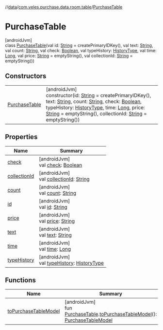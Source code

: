 //[data](../../../index.md)/[com.veles.purchase.data.room.table](../index.md)/[PurchaseTable](index.md)

# PurchaseTable

[androidJvm]\
class [PurchaseTable](index.md)(val id: [String](https://kotlinlang.org/api/latest/jvm/stdlib/kotlin/-string/index.html) = createPrimaryIDKey(), val text: [String](https://kotlinlang.org/api/latest/jvm/stdlib/kotlin/-string/index.html), val count: [String](https://kotlinlang.org/api/latest/jvm/stdlib/kotlin/-string/index.html), val check: [Boolean](https://kotlinlang.org/api/latest/jvm/stdlib/kotlin/-boolean/index.html), val typeHistory: [HistoryType](../../../../domain/domain/com.veles.purchase.domain.model.history/-history-type/index.md), val time: [Long](https://kotlinlang.org/api/latest/jvm/stdlib/kotlin/-long/index.html), val price: [String](https://kotlinlang.org/api/latest/jvm/stdlib/kotlin/-string/index.html) = emptyString(), val collectionId: [String](https://kotlinlang.org/api/latest/jvm/stdlib/kotlin/-string/index.html) = emptyString())

## Constructors

| | |
|---|---|
| [PurchaseTable](-purchase-table.md) | [androidJvm]<br>constructor(id: [String](https://kotlinlang.org/api/latest/jvm/stdlib/kotlin/-string/index.html) = createPrimaryIDKey(), text: [String](https://kotlinlang.org/api/latest/jvm/stdlib/kotlin/-string/index.html), count: [String](https://kotlinlang.org/api/latest/jvm/stdlib/kotlin/-string/index.html), check: [Boolean](https://kotlinlang.org/api/latest/jvm/stdlib/kotlin/-boolean/index.html), typeHistory: [HistoryType](../../../../domain/domain/com.veles.purchase.domain.model.history/-history-type/index.md), time: [Long](https://kotlinlang.org/api/latest/jvm/stdlib/kotlin/-long/index.html), price: [String](https://kotlinlang.org/api/latest/jvm/stdlib/kotlin/-string/index.html) = emptyString(), collectionId: [String](https://kotlinlang.org/api/latest/jvm/stdlib/kotlin/-string/index.html) = emptyString()) |

## Properties

| Name | Summary |
|---|---|
| [check](check.md) | [androidJvm]<br>val [check](check.md): [Boolean](https://kotlinlang.org/api/latest/jvm/stdlib/kotlin/-boolean/index.html) |
| [collectionId](collection-id.md) | [androidJvm]<br>val [collectionId](collection-id.md): [String](https://kotlinlang.org/api/latest/jvm/stdlib/kotlin/-string/index.html) |
| [count](count.md) | [androidJvm]<br>val [count](count.md): [String](https://kotlinlang.org/api/latest/jvm/stdlib/kotlin/-string/index.html) |
| [id](id.md) | [androidJvm]<br>val [id](id.md): [String](https://kotlinlang.org/api/latest/jvm/stdlib/kotlin/-string/index.html) |
| [price](price.md) | [androidJvm]<br>val [price](price.md): [String](https://kotlinlang.org/api/latest/jvm/stdlib/kotlin/-string/index.html) |
| [text](text.md) | [androidJvm]<br>val [text](text.md): [String](https://kotlinlang.org/api/latest/jvm/stdlib/kotlin/-string/index.html) |
| [time](time.md) | [androidJvm]<br>val [time](time.md): [Long](https://kotlinlang.org/api/latest/jvm/stdlib/kotlin/-long/index.html) |
| [typeHistory](type-history.md) | [androidJvm]<br>val [typeHistory](type-history.md): [HistoryType](../../../../domain/domain/com.veles.purchase.domain.model.history/-history-type/index.md) |

## Functions

| Name | Summary |
|---|---|
| [toPurchaseTableModel](../to-purchase-table-model.md) | [androidJvm]<br>fun [PurchaseTable](index.md).[toPurchaseTableModel](../to-purchase-table-model.md)(): [PurchaseTableModel](../../../../domain/domain/com.veles.purchase.domain.model.purchase/-purchase-table-model/index.md) |
